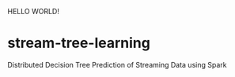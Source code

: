 HELLO WORLD!

stream-tree-learning
====================

Distributed Decision Tree Prediction of Streaming Data using Spark

